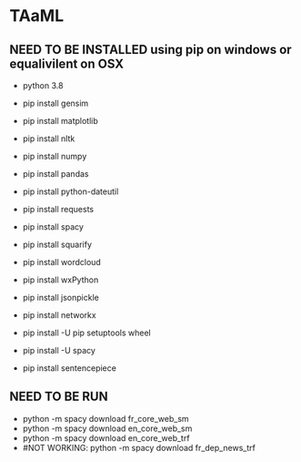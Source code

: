 # TAaML

## NEED TO BE INSTALLED using pip on windows or equalivilent on OSX
- python 3.8

- pip install gensim
- pip install matplotlib
- pip install nltk
- pip install numpy
- pip install pandas
- pip install python-dateutil
- pip install requests
- pip install spacy
- pip install squarify
- pip install wordcloud
- pip install wxPython
- pip install jsonpickle
- pip install networkx
- pip install -U pip setuptools wheel
- pip install -U spacy
- pip install sentencepiece

## NEED TO BE RUN
- python -m spacy download fr_core_web_sm
- python -m spacy download en_core_web_sm
- python -m spacy download en_core_web_trf
- #NOT WORKING: python -m spacy download fr_dep_news_trf
